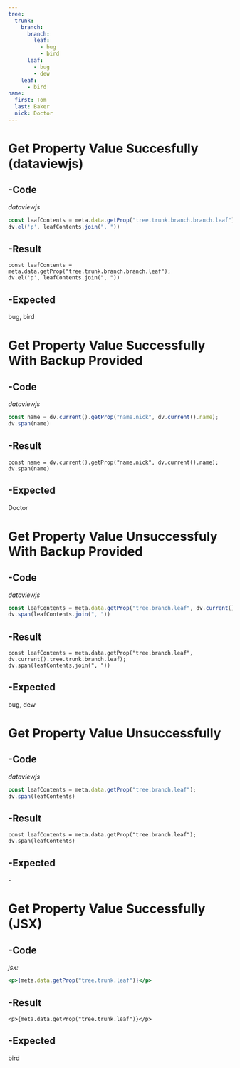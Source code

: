 ```yaml
---
tree:
  trunk:
    branch:
      branch:
        leaf:
          - bug
          - bird
      leaf:
        - bug
        - dew
    leaf:
      - bird
name:
  first: Tom
  last: Baker
  nick: Doctor
---
```

# Get Property Value Succesfully (dataviewjs)
## -Code
*dataviewjs*
```js
const leafContents = meta.data.getProp("tree.trunk.branch.branch.leaf");
dv.el('p', leafContents.join(", "))
```
## -Result
```dataviewjs
const leafContents = meta.data.getProp("tree.trunk.branch.branch.leaf");
dv.el('p', leafContents.join(", "))
```
## -Expected
bug, bird
# Get Property Value Successfully With Backup Provided
## -Code
*dataviewjs*
```js
const name = dv.current().getProp("name.nick", dv.current().name);
dv.span(name)
```
## -Result
```dataviewjs
const name = dv.current().getProp("name.nick", dv.current().name);
dv.span(name)
```
## -Expected
Doctor
# Get Property Value Unsuccessfuly With Backup Provided
## -Code
*dataviewjs*
```js
const leafContents = meta.data.getProp("tree.branch.leaf", dv.current().tree.trunk.branch.leaf);
dv.span(leafContents.join(", "))
```
## -Result
```dataviewjs
const leafContents = meta.data.getProp("tree.branch.leaf", dv.current().tree.trunk.branch.leaf);
dv.span(leafContents.join(", "))
```
## -Expected
bug, dew
# Get Property Value Unsuccessfully
## -Code
*dataviewjs*
```js
const leafContents = meta.data.getProp("tree.branch.leaf");
dv.span(leafContents)
```
## -Result
```dataviewjs
const leafContents = meta.data.getProp("tree.branch.leaf");
dv.span(leafContents)
```
## -Expected
\-
# Get Property Value Successfully (JSX)
## -Code
*jsx:*
```jsx
<p>{meta.data.getProp("tree.trunk.leaf")}</p>
```

## -Result
```jsx:
<p>{meta.data.getProp("tree.trunk.leaf")}</p>
```

## -Expected
bird